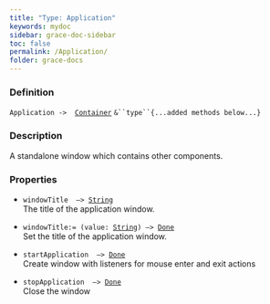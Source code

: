 ```yaml
---
title: "Type: Application"
keywords: mydoc
sidebar: grace-doc-sidebar
toc: false
permalink: /Application/
folder: grace-docs
---
```


### Definition
`Application ->  `[`Container`](/grace-documentation/Container) `&``type``{...added methods below...}`

### Description
A standalone window which contains other components.

### Properties
- `windowTitle  —> `[`String`]({{site.baseurl}}/404)  
The title of the application window.
  
- `windowTitle:= (value: `[`String`]({{site.baseurl}}/404)`) —> `[`Done`]({{site.baseurl}}/404)  
Set the title of the application window.
  
- `startApplication  —> `[`Done`]({{site.baseurl}}/404)  
Create window with listeners for mouse enter and exit actions
  
- `stopApplication  —> `[`Done`]({{site.baseurl}}/404)  
Close the window
  
